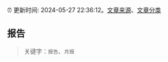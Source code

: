 :alarm_clock: 更新时间: 2024-05-27 22:36:12。[文章来源](/README.md)、[文章分类](/TAGS.md)

## 报告


> 关键字：`报告`、`月报`



